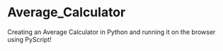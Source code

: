 # Average_Calculator
Creating an Average Calculator in Python and running it on the browser using PyScript!
